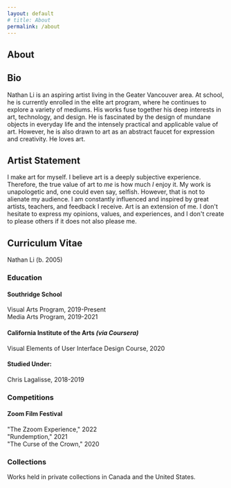 ```yaml
---
layout: default
# title: About
permalink: /about
---
```


<section class="about">
<h1>About</h1>

<h2>Bio</h2>

Nathan Li is an aspiring artist living in the Geater Vancouver area. At school, he is currently enrolled in the elite art program, where he continues to explore a variety of mediums. His works fuse together his deep interests in art, technology, and design. He is fascinated by the design of mundane objects in everyday life and the intensely practical and applicable value of art. However, he is also drawn to art as an abstract faucet for expression and creativity. He loves art.

<h2>Artist Statement</h2>

<p>I make art for myself. I believe art is a deeply subjective experience. Therefore, the true value of art to <i>me</i> is how much <i>I</i> enjoy it. My work is unapologetic and, one could even say, selfish. However, that is not to alienate my audience. I am constantly influenced and inspired by great artists, teachers, and feedback I receive. Art is an extension of me. I don't hesitate to express my opinions, values, and experiences, and I don't create to please others if it does not also please me.</p>

<div class="cv">
    <h2>Curriculum Vitae</h2>
    Nathan Li (b. 2005)
    <h3>Education</h3>
    <h4>Southridge School</h4>
    Visual Arts Program, 2019-Present
    <br>
    Media Arts Program, 2019-2021
    <h4>California Institute of the Arts <i>(via Coursera)</i></h4>
    Visual Elements of User Interface Design Course, 2020
    <h4>Studied Under:</h4>
    Chris Lagalisse, 2018-2019
    <h3>Competitions</h3>
    <h4>Zoom Film Festival</h4>
    "The Zzoom Experience," 2022
    <br>
    "Rundemption," 2021
    <br>
    "The Curse of the Crown," 2020
    <h3>Collections</h3>
    Works held in private collections in Canada and the United States.
</div>
</section>
